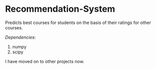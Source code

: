 # Recommendation-System
Predicts best courses for students on the basis of their ratings for other courses.

_Dependencies_: 
1. numpy
2. scipy

I have moved on to other projects now. 
